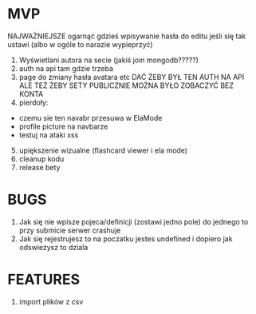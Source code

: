 # MVP

NAJWAŻNIEJSZE ogarnąć gdzieś wpisywanie hasła do editu jeśli się tak ustawi (albo w ogóle to narazie wypieprzyć)
1. Wyświetlani autora na secie (jakiś join mongodb?????)
1. auth na api tam gdzie trzeba
3. page do zmiany hasła avatara etc
DAĆ ŻEBY BYŁ TEN AUTH NA API ALE TEŻ ŻEBY SETY PUBLICZNIE MOŻNA BYŁO ZOBACZYĆ BEZ KONTA
4. pierdoły:
- czemu sie ten navabr przesuwa w ElaMode
- profile picture na navbarze
- testuj na ataki xss
5. upiększenie wizualne (flashcard viewer i ela mode)
6. cleanup kodu
7. release bety

# BUGS
1. Jak się nie wpisze pojeca/definicji (zostawi jedno pole) do jednego to przy submicie serwer crashuje
2. Jak się rejestrujesz to na poczatku jestes undefined i dopiero jak odswiezysz to dziala

# FEATURES
1. import plików z csv





